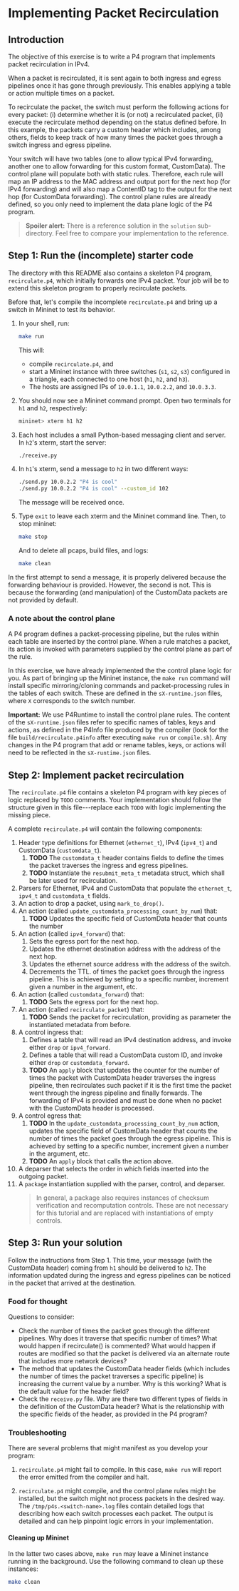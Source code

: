 # Implementing Packet Recirculation

## Introduction

The objective of this exercise is to write a P4 program that
implements packet recirculation in IPv4.

When a packet is recirculated, it is sent again to both ingress and
egress pipelines once it has gone through previously. This enables applying
a table or action multiple times on a packet.

To recirculate the packet, the switch must perform the following actions for
every packet: (i) determine whether it is (or not) a recirculated packet, (ii)
execute the recirculate method depending on the status defined before.
In this example, the packets carry a custom header which includes, among
others, fields to keep track of how many times the packet goes through a
switch ingress and egress pipeline.

Your switch will have two tables (one to allow typical IPv4 forwarding, another
one to allow forwarding for this custom format, CustomData). The control plane
will populate both with static rules. Therefore, each rule will map an IP
address to the MAC address and output port for the next hop (for IPv4 forwarding)
and will also map a ContentID tag to the output for the next hop (for CustomData
forwarding). The control plane rules are already defined, so you only need to
implement the data plane logic of the P4 program.

> **Spoiler alert:** There is a reference solution in the `solution`
> sub-directory. Feel free to compare your implementation to the
> reference.

## Step 1: Run the (incomplete) starter code

The directory with this README also contains a skeleton P4 program,
`recirculate.p4`, which initially forwards one IPv4 packet. Your job will
be to extend this skeleton program to properly recirculate packets.

Before that, let's compile the incomplete `recirculate.p4` and bring
up a switch in Mininet to test its behavior.

1. In your shell, run:
   ```bash
   make run
   ```
   This will:
   * compile `recirculate.p4`, and
   * start a Mininet instance with three switches (`s1`, `s2`, `s3`)
     configured in a triangle, each connected to one host (`h1`, `h2`,
     and `h3`).
   * The hosts are assigned IPs of `10.0.1.1`, `10.0.2.2`, and `10.0.3.3`.

2. You should now see a Mininet command prompt. Open two terminals
for `h1` and `h2`, respectively:
   ```bash
   mininet> xterm h1 h2
   ```
3. Each host includes a small Python-based messaging client and
server. In `h2`'s xterm, start the server:
   ```bash
   ./receive.py
   ```
4. In `h1`'s xterm, send a message to `h2` in two different ways:
   ```bash
   ./send.py 10.0.2.2 "P4 is cool"
   ./send.py 10.0.2.2 "P4 is cool" --custom_id 102
   ```
   The message will be received once.
5. Type `exit` to leave each xterm and the Mininet command line.
   Then, to stop mininet:
   ```bash
   make stop
   ```
   And to delete all pcaps, build files, and logs:
   ```bash
   make clean
   ```

In the first attempt to send a message, it is properly delivered because
the forwarding behaviour is provided. However, the second is not. This is
because the forwarding (and manipulation) of the CustomData packets are
not provided by default.

### A note about the control plane

A P4 program defines a packet-processing pipeline, but the rules
within each table are inserted by the control plane. When a rule
matches a packet, its action is invoked with parameters supplied by
the control plane as part of the rule.

In this exercise, we have already implemented the the control plane
logic for you. As part of bringing up the Mininet instance, the
`make run` command will install specific mirroring/cloning commands and
packet-processing rules in the tables of each switch. These are defined
in the `sX-runtime.json` files, where `X` corresponds to the switch number.

**Important:** We use P4Runtime to install the control plane rules. The
content of the `sX-runtime.json` files refer to specific names of tables, keys
and actions, as defined in the P4Info file produced by the compiler (look for
the file `build/recirculate.p4info` after executing `make run` or `compile.sh`).
Any changes in the P4 program that add or rename tables, keys, or actions will
need to be reflected in the `sX-runtime.json` files.

## Step 2: Implement packet recirculation

The `recirculate.p4` file contains a skeleton P4 program with key pieces of
logic replaced by `TODO` comments. Your implementation should follow
the structure given in this file---replace each `TODO` with logic
implementing the missing piece.

A complete `recirculate.p4` will contain the following components:

1. Header type definitions for Ethernet (`ethernet_t`), IPv4 (`ipv4_t`) and
   CustomData (`customdata_t`).
    1. **TODO** The `customdata_t` header contains fields to define the times
       the packet traverses the ingress and egress pipelines.
    2. **TODO** Instantiate the `resubmit_meta_t` metadata struct, which shall
       be later used for recirculation.
2. Parsers for Ethernet, IPv4 and CustomData that populate the `ethernet_t`,
   `ipv4_t` and `customdata_t` fields.
3. An action to drop a packet, using `mark_to_drop()`.
4. An action (called `update_customdata_processing_count_by_num`) that:
    1. **TODO** Updates the specific field of CustomData header that counts the number
5. An action (called `ipv4_forward`) that:
    1. Sets the egress port for the next hop. 
    2. Updates the ethernet destination address with the address of the next hop. 
    3. Updates the ethernet source address with the address of the switch. 
    4. Decrements the TTL.
       of times the packet goes through the ingress pipeline. This is achieved
       by setting to a specific number, increment given a number in the
       argument, etc.
6. An action (called `customdata_forward`) that:
    1. **TODO** Sets the egress port for the next hop. 
7. An action (called `recirculate_packet`) that:
    1. **TODO** Sends the packet for recirculation, providing as parameter the
       instantiated metadata from before. 
8. A control ingress that:
    1. Defines a table that will read an IPv4 destination address, and
       invoke either `drop` or `ipv4_forward`.
    2. Defines a table that will read a CustomData custom ID, and
       invoke either `drop` or `customdata_forward`.
    3. **TODO** An `apply` block that updates the counter for the number of times the
       packet with CustomData header traverses the ingress pipeline, then recirculates
       such packet if it is the first time the packet went through the ingress pipeline
       and finally forwards. The forwarding of IPv4 is provided and must be done when
       no packet with the CustomData header is processed.
9. A control egress that:
    1. **TODO** In the `update_customdata_processing_count_by_num` action, updates the
       specific field of CustomData header that counts the number of times the packet goes
       through the egress pipeline. This is achieved by setting to a specific number,
       increment given a number in the argument, etc.
    2. **TODO** An `apply` block that calls the action above.
8. A deparser that selects the order in which fields inserted into the outgoing packet.
9. A `package` instantiation supplied with the parser, control, and deparser.
    > In general, a package also requires instances of checksum verification
    > and recomputation controls. These are not necessary for this tutorial
    > and are replaced with instantiations of empty controls.

## Step 3: Run your solution

Follow the instructions from Step 1. This time, your message (with the CustomData
header) coming from `h1` should be delivered to `h2`. The information updated during the
ingress and egress pipelines can be noticed in the packet that arrived at the destination.

### Food for thought

Questions to consider:
 - Check the number of times the packet goes through the different pipelines.
   Why does it traverse that specific number of times?
   What would happen if recirculate() is commented?
   What would happen if routes are modified so that the packet is delivered
   via an alternate route that includes more network devices?
 - The method that updates the CustomData header fields (which includes the
   number of times the packet traverses a specific pipeline) is increasing
   the current value by a number.
   Why is this working?
   What is the default value for the header field?
 - Check the `receive.py` file.
   Why are there two different types of fields in the definition of
   the CustomData header?
   What is the relationship with the specific fields of the header, as
   provided in the P4 program?

### Troubleshooting

There are several problems that might manifest as you develop your program:

1. `recirculate.p4` might fail to compile. In this case, `make run` will
report the error emitted from the compiler and halt.

2. `recirculate.p4` might compile, and the control plane rules might be
installed, but the switch might not process packets in the desired
way. The `/tmp/p4s.<switch-name>.log` files contain detailed logs
that describing how each switch processes each packet. The output is
detailed and can help pinpoint logic errors in your implementation.

#### Cleaning up Mininet

In the latter two cases above, `make run` may leave a Mininet instance
running in the background. Use the following command to clean up
these instances:

```bash
make clean
```

